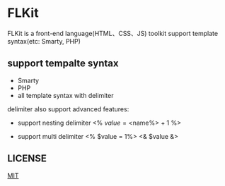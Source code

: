 FLKit
=====

FLKit is a front-end language(HTML、CSS、JS) toolkit support template syntax(etc: Smarty, PHP)

## support tempalte syntax

* Smarty
* PHP
* all template syntax with delimiter

delimiter also support advanced features:

* support nesting delimiter
  <% $value = <%$name%> + 1 %>

* support multi delimiter
  <% $value = 1%> <& $value &>


## LICENSE

[MIT](https://github.com/flkit/flkit/blob/master/LICENSE)